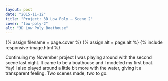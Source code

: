 ```yaml
---
layout: post
date: "2015-11-12"
title: "Project: 3D Low Poly – Scene 2"
cover: "low-poly-2"
alt: "3D Low Poly Boathouse"
---
```


{% assign filename = page.cover %}
{% assign alt = page.alt %}
{% include responsive-image.html %}

Continuing my November project I was playing around with the second scene last night. It came to be a boathouse and I modeled my first boat. Yay! I also played around a little bit more with the water, giving it a transparent feeling. Two scenes made, two to go.
